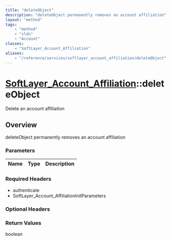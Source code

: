```yaml
---
title: "deleteObject"
description: "deleteObject permanently removes an account affiliation"
layout: "method"
tags:
    - "method"
    - "sldn"
    - "Account"
classes:
    - "SoftLayer_Account_Affiliation"
aliases:
    - "/reference/services/softlayer_account_affiliation/deleteObject"
---
```

# [SoftLayer_Account_Affiliation](/reference/services/SoftLayer_Account_Affiliation)::deleteObject

Delete an account affiliation


## Overview 
deleteObject permanently removes an account affiliation 

### Parameters 
|Name | Type | Description |
| --- | --- | --- |


### Required Headers
* authenticate
* SoftLayer_Account_AffiliationInitParameters

### Optional Headers

### Return Values
boolean

